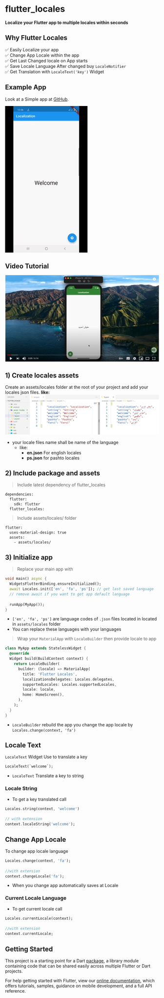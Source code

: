 # flutter_locales

**Localize your Flutter app to multiple locales within seconds**

## Why Flutter Locales
✅ Easily Localize your app <br />
✅ Change App Locale within the app <br />
✅ Get Last Changed locale on App starts <br />
✅ Save Locale Language After changed buy `LocaleNotifier` <br />
✅ Get Translation with `LocaleText('key')` Widget <br />

## Example App
Look at a Simple app at [GitHub](https://github.com/iampopal/flutter_locales/tree/master/example).

![Example App](simple.GIF)
## Video Tutorial
[![Watch the video](video.jpg)](https://youtu.be/53sWTXgzR0U)

## 1) Create locales assets
Create an assets/locales folder at the root of your project and add your locales json files. 
**like:**
![Example app assets/locales](assets.png)
* your locale files name shall be name of the language 
  * like: 
    * **en.json** For english locales
    * **ps.json** for pashto locales

## 2) Include package and assets
> Include latest dependency of flutter_locales
```
dependencies:
  flutter:
    sdk: flutter
  flutter_locales:
```
> Include assets/locales/ folder
```
flutter:
  uses-material-design: true
  assets:
    - assets/locales/
```


## 3) Initialize app

> Replace your main app with
```dart
void main() async {
  WidgetsFlutterBinding.ensureInitialized();
  await Locales.init(['en', 'fa', 'ps']); // get last saved language
  // remove await if you want to get app default language

  runApp(MyApp());
}
```
  * `['en', 'fa', 'ps']` are language codes of `.json` files located in located in `assets/locales` folder   
  * You can replace these languages with your languages

> Wrap your `MaterialApp` with `LocaleBuilder` then provide locale to app
```dart
class MyApp extends StatelessWidget {
  @override
  Widget build(BuildContext context) {
    return LocaleBuilder(
      builder: (locale) => MaterialApp(
        title: 'Flutter Locales',
        localizationsDelegates: Locales.delegates,
        supportedLocales: Locales.supportedLocales,
        locale: locale,
        home: HomeScreen(),
      ),
    );
  }
}
```
* `LocaleBuilder` rebuild the app you change the app locale by `Locales.change(context, 'fa')`

## Locale Text
`LocaleText` Widget Use to translate a key
```dart
LocaleText(`welcome`);
```
* `LocaleText` Translate a key to string

### Locale String
*  To get a key translated call 
```dart
Locales.string(context, 'welcome')

// with extension
context.localeString('welcome');
```

## Change App Locale
To change app locale language
```dart
Locales.change(context, 'fa');

//with extension
context.changeLocale('fa');
```
- When you change app automatically saves at Locale

### Current Locale Language
- To get current locale call 
```dart 
Locales.currentLocale(context);

//with extension
context.currentLocale;
```

## Getting Started
This project is a starting point for a Dart
[package](https://flutter.dev/developing-packages/),
a library module containing code that can be shared easily across
multiple Flutter or Dart projects.

For help getting started with Flutter, view our 
[online documentation](https://flutter.dev/docs), which offers tutorials, 
samples, guidance on mobile development, and a full API reference.
